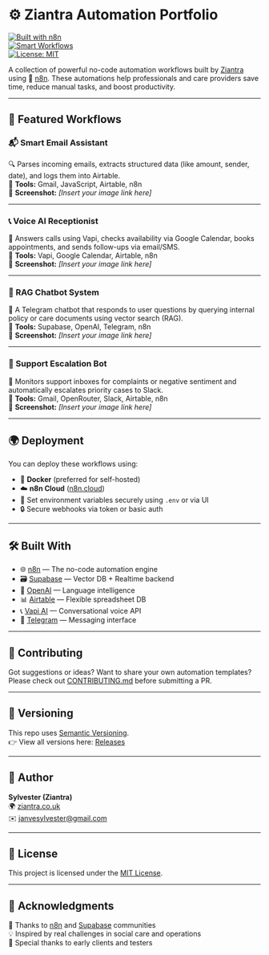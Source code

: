 # ⚙️ Ziantra Automation Portfolio

[![Built with n8n](https://img.shields.io/badge/Built%20with-n8n-brightgreen)](https://n8n.io)  
[![Smart Workflows](https://img.shields.io/badge/Smart%20Automation-Ziantra-blue)](https://ziantra.co.uk)  
[![License: MIT](https://img.shields.io/badge/License-MIT-yellow.svg)](LICENSE.md)

A collection of powerful no-code automation workflows built by [Ziantra](https://ziantra.co.uk) using 💚 [n8n](https://n8n.io). These automations help professionals and care providers save time, reduce manual tasks, and boost productivity.

---

## 🧠 Featured Workflows

### 📬 Smart Email Assistant  
🔍 Parses incoming emails, extracts structured data (like amount, sender, date), and logs them into Airtable.  
🔧 **Tools:** Gmail, JavaScript, Airtable, n8n  
📸 **Screenshot:** *[Insert your image link here]*  

---

### 📞 Voice AI Receptionist  
📱 Answers calls using Vapi, checks availability via Google Calendar, books appointments, and sends follow-ups via email/SMS.  
🔧 **Tools:** Vapi, Google Calendar, Airtable, n8n  
📸 **Screenshot:** *[Insert your image link here]*  

---

### 🧾 RAG Chatbot System  
💬 A Telegram chatbot that responds to user questions by querying internal policy or care documents using vector search (RAG).  
🔧 **Tools:** Supabase, OpenAI, Telegram, n8n  
📸 **Screenshot:** *[Insert your image link here]*  

---

### 🚨 Support Escalation Bot  
📧 Monitors support inboxes for complaints or negative sentiment and automatically escalates priority cases to Slack.  
🔧 **Tools:** Gmail, OpenRouter, Slack, Airtable, n8n  
📸 **Screenshot:** *[Insert your image link here]*  

---

## 🌍 Deployment

You can deploy these workflows using:

- 🐳 **Docker** (preferred for self-hosted)  
- ☁️ **n8n Cloud** ([n8n.cloud](https://n8n.cloud))  
- 🔐 Set environment variables securely using `.env` or via UI  
- 🔒 Secure webhooks via token or basic auth  

---

## 🛠️ Built With

- 🌐 [n8n](https://n8n.io) — The no-code automation engine  
- 🗃️ [Supabase](https://supabase.com) — Vector DB + Realtime backend  
- 🤖 [OpenAI](https://openai.com) — Language intelligence  
- 📊 [Airtable](https://airtable.com) — Flexible spreadsheet DB  
- 📞 [Vapi AI](https://vapi.ai) — Conversational voice API  
- 💬 [Telegram](https://telegram.org) — Messaging interface  

---

## 🤝 Contributing

Got suggestions or ideas? Want to share your own automation templates?  
Please check out [CONTRIBUTING.md](CONTRIBUTING.md) before submitting a PR.

---

## 📌 Versioning

This repo uses [Semantic Versioning](https://semver.org).  
👉 View all versions here: [Releases](https://github.com/ziantra/automation-portfolio/releases)

---

## 👤 Author

**Sylvester (Ziantra)**  
🌍 [ziantra.co.uk](https://ziantra.co.uk)  
✉️ [janvesylvester@gmail.com](mailto:sylvester@ziantra.co.uk)

---

## 📝 License

This project is licensed under the [MIT License](LICENSE.md).

---

## 🙏 Acknowledgments

🚀 Thanks to [n8n](https://n8n.io) and [Supabase](https://supabase.com) communities  
💡 Inspired by real challenges in social care and operations  
🙌 Special thanks to early clients and testers

